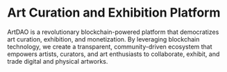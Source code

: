# Art Curation and Exhibition Platform
 ArtDAO is a revolutionary blockchain-powered platform that democratizes art curation, exhibition, and monetization. By leveraging blockchain technology, we create a transparent, community-driven ecosystem that empowers artists, curators, and art enthusiasts to collaborate, exhibit, and trade digital and physical artworks.
